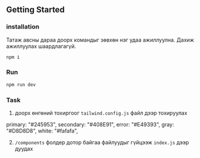 ## Getting Started

### installation

Татаж авсны дараа доорх командыг зөвхөн нэг удаа ажиллуулна. Дахиж ажиллуулах шаардлагагүй.

```bash
npm i
```

### Run

```bash
npm run dev
```

### Task

1. доорх өнгөний тохиргоог `tailwind.config.js` файл дээр тохируулах

primary: "#245953",
secondary: "#408E91",
error: "#E49393",
gray: "#D8D8D8",
white: "#fafafa",

2. `/components` фолдер дотор байгаа файлуудыг гүйцээж `index.js` дээр дуудах
